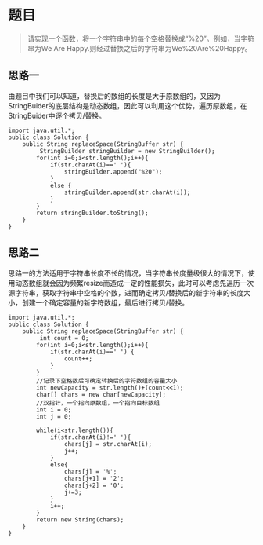 # 题目
>请实现一个函数，将一个字符串中的每个空格替换成“%20”。例如，当字符串为We Are Happy.则经过替换之后的字符串为We%20Are%20Happy。

## 思路一
 
由题目中我们可以知道，替换后的数组的长度是大于原数组的，又因为StringBuider的底层结构是动态数组，因此可以利用这个优势，遍历原数组，在StringBuider中逐个拷贝/替换。

```
import java.util.*;
public class Solution {
    public String replaceSpace(StringBuffer str) {
         StringBuilder stringBuilder = new StringBuilder();
        for(int i=0;i<str.length();i++){
            if(str.charAt(i)==' '){
                stringBuilder.append("%20");
            }
            else {
                stringBuilder.append(str.charAt(i));
            }
        }
        return stringBuilder.toString();
    }
}
```
## 思路二

思路一的方法适用于字符串长度不长的情况，当字符串长度量级很大的情况下，使用动态数组就会因为频繁resize而造成一定的性能损失，此时可以考虑先遍历一次源字符串，获取字符串中空格的个数，进而确定拷贝/替换后的新字符串的长度大小，创建一个确定容量的新字符数组，最后进行拷贝/替换。
```
import java.util.*;
public class Solution {
    public String replaceSpace(StringBuffer str) {
         int count = 0;
        for(int i=0;i<str.length();i++){
            if(str.charAt(i)==' ') {
                count++;
            }
        }
        //记录下空格数后可确定转换后的字符数组的容量大小
        int newCapacity = str.length()+(count<<1);
        char[] chars = new char[newCapacity];
        //双指针，一个指向原数组，一个指向目标数组
        int i = 0;
        int j = 0;
 
        while(i<str.length()){
            if(str.charAt(i)!=' '){
                chars[j] = str.charAt(i);
                j++;
            }
            else{
                chars[j] = '%';
                chars[j+1] = '2';
                chars[j+2] = '0';
                j+=3;
            }
            i++;
        }       
        return new String(chars);
    }
}
```
